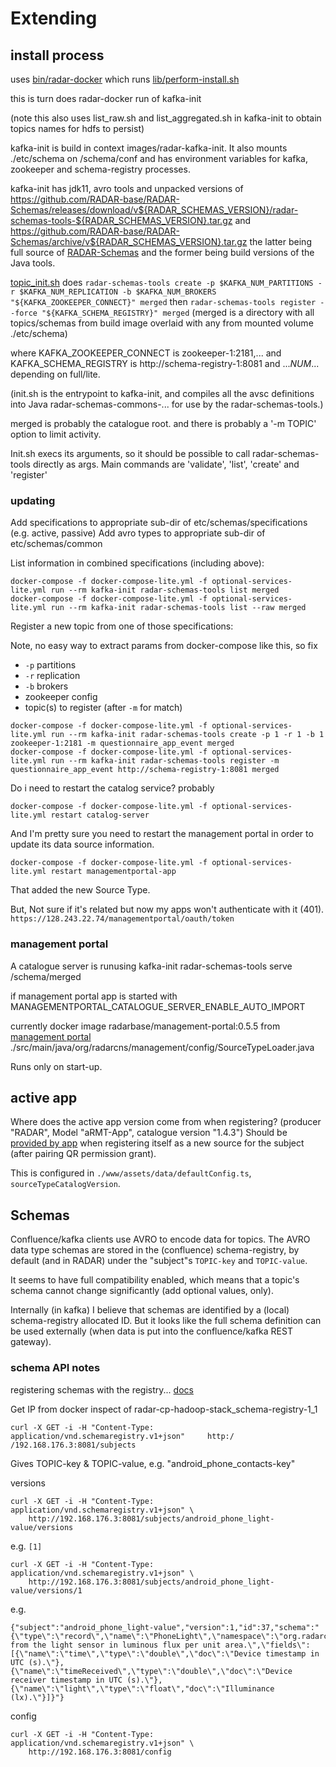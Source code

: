 # Extending

## install process

uses 
[bin/radar-docker](https://github.com/RADAR-base/RADAR-Docker/blob/master/dcompose-stack/radar-cp-hadoop-stack/bin/radar-docker)
which runs
[lib/perform-install.sh](https://github.com/RADAR-base/RADAR-Docker/blob/master/dcompose-stack/radar-cp-hadoop-stack/lib/perform-install.sh)

this is turn does radar-docker run of kafka-init

(note this also uses list_raw.sh and list_aggregated.sh in kafka-init to obtain topics names for hdfs to persist)

kafka-init is build in context images/radar-kafka-init. 
It also mounts ./etc/schema on /schema/conf and has environment variables for kafka, zookeeper and schema-registry processes.

kafka-init has jdk11, avro tools and unpacked versions of 
https://github.com/RADAR-base/RADAR-Schemas/releases/download/v${RADAR_SCHEMAS_VERSION}/radar-schemas-tools-${RADAR_SCHEMAS_VERSION}.tar.gz
and 
https://github.com/RADAR-base/RADAR-Schemas/archive/v${RADAR_SCHEMAS_VERSION}.tar.gz
the latter being full source of 
[RADAR-Schemas](https://github.com/RADAR-base/RADAR-Schemas)
and the former being build versions of the Java tools.

[topic_init.sh](https://github.com/RADAR-base/RADAR-Docker/blob/master/dcompose-stack/radar-cp-hadoop-stack/images/radar-kafka-init/topic_init.sh)
does `radar-schemas-tools create -p $KAFKA_NUM_PARTITIONS -r $KAFKA_NUM_REPLICATION -b $KAFKA_NUM_BROKERS "${KAFKA_ZOOKEEPER_CONNECT}" merged`
then `radar-schemas-tools register --force "${KAFKA_SCHEMA_REGISTRY}" merged`
(merged is a directory with all topics/schemas from build image overlaid with any from mounted volume ./etc/schema)

where KAFKA_ZOOKEEPER_CONNECT is zookeeper-1:2181,...
and KAFKA_SCHEMA_REGISTRY is http://schema-registry-1:8081
and ..._NUM_... depending on full/lite.

(init.sh is the entrypoint to kafka-init, and compiles all the avsc definitions into Java radar-schemas-commons-... for use by the radar-schemas-tools.)

merged is probably the catalogue root.
and there is probably a '-m TOPIC' option to limit activity.

Init.sh execs its arguments, so it should be possible to call radar-schemas-tools directly as args.
Main commands are 'validate', 'list', 'create' and 'register'

### updating

Add specifications to appropriate sub-dir of etc/schemas/specifications (e.g. active, passive)
Add avro types to appropriate sub-dir of etc/schemas/common

List information in combined specifications (including above):
```
docker-compose -f docker-compose-lite.yml -f optional-services-lite.yml run --rm kafka-init radar-schemas-tools list merged
docker-compose -f docker-compose-lite.yml -f optional-services-lite.yml run --rm kafka-init radar-schemas-tools list --raw merged
```

Register a new topic from one of those specifications:

Note, no easy way to extract params from docker-compose like this, so fix 
- `-p` partitions
- `-r` replication
- `-b` brokers
- zookeeper config
- topic(s) to register (after `-m` for match)
```
docker-compose -f docker-compose-lite.yml -f optional-services-lite.yml run --rm kafka-init radar-schemas-tools create -p 1 -r 1 -b 1 zookeeper-1:2181 -m questionnaire_app_event merged
docker-compose -f docker-compose-lite.yml -f optional-services-lite.yml run --rm kafka-init radar-schemas-tools register -m questionnaire_app_event http://schema-registry-1:8081 merged
```

Do i need to restart the catalog service? probably
```
docker-compose -f docker-compose-lite.yml -f optional-services-lite.yml restart catalog-server
```

And I'm pretty sure you need to restart the management portal in order to update 
its data source information.
```
docker-compose -f docker-compose-lite.yml -f optional-services-lite.yml restart managementportal-app
```
That added the new Source Type.

But, Not sure if it's related but now my apps won't authenticate with it (401).
`https://128.243.22.74/managementportal/oauth/token`

### management portal

A catalogue server is runusing kafka-init radar-schemas-tools serve /schema/merged

if management portal app is started with 
MANAGEMENTPORTAL_CATALOGUE_SERVER_ENABLE_AUTO_IMPORT

currently docker image radarbase/management-portal:0.5.5
from [management portal](https://github.com/RADAR-base/ManagementPortal)
./src/main/java/org/radarcns/management/config/SourceTypeLoader.java

Runs only on start-up.

## active app

Where does the active app version come from when registering?
(producer "RADAR", Model "aRMT-App", catalogue version "1.4.3")
Should be [provided by app](https://radar-base.atlassian.net/wiki/spaces/RAD/pages/72122477/Integrating+new+Apps+and+Devices+into+RADAR-base+platform)
when registering itself as a new source for the subject 
(after pairing QR permission grant).

This is configured in `./www/assets/data/defaultConfig.ts`, 
`sourceTypeCatalogVersion`.

## Schemas

Confluence/kafka clients use AVRO to encode data for topics.
The AVRO data type schemas are stored in the (confluence) schema-registry, 
by default (and in RADAR) under the "subject"s `TOPIC-key` and `TOPIC-value`.

It seems to have full compatibility enabled, which means that a topic's schema
cannot change significantly (add optional values, only).

Internally (in kafka) I believe that schemas are identified by a (local)
schema-registry allocated ID. But it looks like the full schema definition can
be used externally (when data is put into the confluence/kafka REST gateway).

### schema API notes

registering schemas with the registry...
[docs](https://docs.confluent.io/1.0.1/schema-registry/docs/intro.html#quickstart)

Get IP from docker inspect of radar-cp-hadoop-stack_schema-registry-1_1
```
curl -X GET -i -H "Content-Type: application/vnd.schemaregistry.v1+json"     http:/
/192.168.176.3:8081/subjects
```

Gives TOPIC-key & TOPIC-value, e.g. "android_phone_contacts-key"

versions
```
curl -X GET -i -H "Content-Type: application/vnd.schemaregistry.v1+json" \
    http://192.168.176.3:8081/subjects/android_phone_light-value/versions
```
e.g. `[1]`

```
curl -X GET -i -H "Content-Type: application/vnd.schemaregistry.v1+json" \
    http://192.168.176.3:8081/subjects/android_phone_light-value/versions/1
```
e.g.
```
{"subject":"android_phone_light-value","version":1,"id":37,"schema":"{\"type\":\"record\",\"name\":\"PhoneLight\",\"namespace\":\"org.radarcns.passive.phone\",\"doc\":\"Data from the light sensor in luminous flux per unit area.\",\"fields\":[{\"name\":\"time\",\"type\":\"double\",\"doc\":\"Device timestamp in UTC (s).\"},{\"name\":\"timeReceived\",\"type\":\"double\",\"doc\":\"Device receiver timestamp in UTC (s).\"},{\"name\":\"light\",\"type\":\"float\","doc\":\"Illuminance (lx).\"}]}"}
```

config
```
curl -X GET -i -H "Content-Type: application/vnd.schemaregistry.v1+json" \
    http://192.168.176.3:8081/config
```

